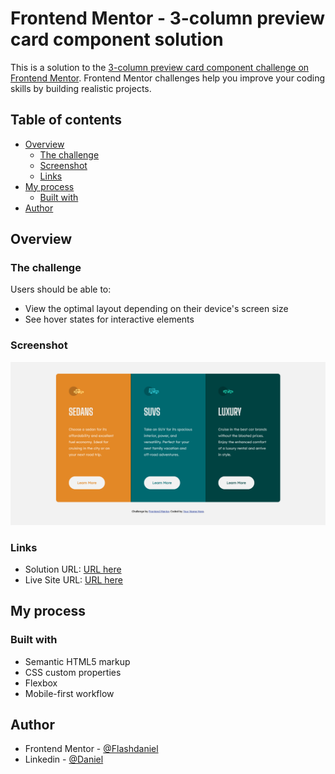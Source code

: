 # Frontend Mentor - 3-column preview card component solution

This is a solution to the [3-column preview card component challenge on Frontend Mentor](https://www.frontendmentor.io/challenges/3column-preview-card-component-pH92eAR2-). Frontend Mentor challenges help you improve your coding skills by building realistic projects.

## Table of contents

- [Overview](#overview)
  - [The challenge](#the-challenge)
  - [Screenshot](#screenshot)
  - [Links](#links)
- [My process](#my-process)
  - [Built with](#built-with)
- [Author](#author)

## Overview

### The challenge

Users should be able to:

- View the optimal layout depending on their device's screen size
- See hover states for interactive elements

### Screenshot

![](./images/Screenshot.png)

### Links

- Solution URL: [URL here](https://www.frontendmentor.io/solutions/3-column-preview-card-component--nSNH-tG5R)
- Live Site URL: [URL here](https://3-column-preview-card-component3013.netlify.app/)

## My process

### Built with

- Semantic HTML5 markup
- CSS custom properties
- Flexbox
- Mobile-first workflow

## Author

- Frontend Mentor - [@Flashdaniel](https://www.frontendmentor.io/profile/Flashdaniel)
- Linkedin - [@Daniel](https://www.linkedin.com/in/daniel-nweze-017909214/)
